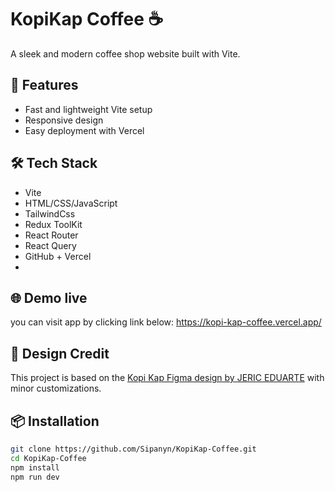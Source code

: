 # KopiKap Coffee ☕️

A sleek and modern coffee shop website built with Vite.

## 🚀 Features
- Fast and lightweight Vite setup
- Responsive design
- Easy deployment with Vercel

## 🛠️ Tech Stack
- Vite
- HTML/CSS/JavaScript
- TailwindCss
- Redux ToolKit
- React Router
- React Query
- GitHub + Vercel
- 
## 🌐 Demo live

you can visit app by clicking link below:
https://kopi-kap-coffee.vercel.app/

## 🎨 Design Credit

This project is based on the [Kopi Kap Figma design by JERIC EDUARTE](https://www.figma.com/design/FkV08uygL8Cv9E0RN5e842/Kopi-Kap---An-online-coffee-delivery-platform-for-coffee-shops.--Community-?node-id=17-4499&t=mXdRdqzlTRL6aF9p-0) with minor customizations.

## 📦 Installation 
```bash
git clone https://github.com/Sipanyn/KopiKap-Coffee.git
cd KopiKap-Coffee
npm install
npm run dev



